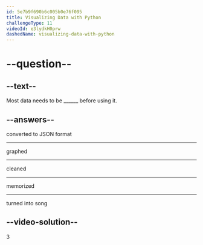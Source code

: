 ```yaml
---
id: 5e7b9f690b6c005b0e76f095
title: Visualizing Data with Python
challengeType: 11
videoId: e3lydkH0prw
dashedName: visualizing-data-with-python
---
```


# --question--

## --text--

Most data needs to be \_\_\_\_\_\_ before using it.

## --answers--

converted to JSON format

---

graphed

---

cleaned

---

memorized

---

turned into song

## --video-solution--

3

